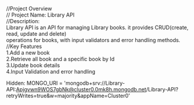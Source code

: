//Project Overview <br>
// Project Name: Library API <br>
//Description:<br>
Library API is an API for managing Library books. it provides CRUD(create, read, update and delete) <br>
operations for books, with input validators and error handling methods.<br>
//Key Features <br>
1.Add a new book <br>
2.Retrieve all book and a specific book by Id <br>
3.Update book details <br>
4.Input Validation and error handling <br>

Hidden: MONGO_URI = 'mongodb+srv://Library-API:Apjgvwn9WOS7gbNk@cluster0.0mk8h.mongodb.net/Library-API?retryWrites=true&w=majority&appName=Cluster0'
